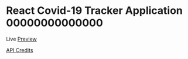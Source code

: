 # React Covid-19 Tracker Application 00000000000000

Live [Preview](https://covid19-tracker-mr62.web.app/)

[API Credits](https://covid19.mathdro.id/api/)

